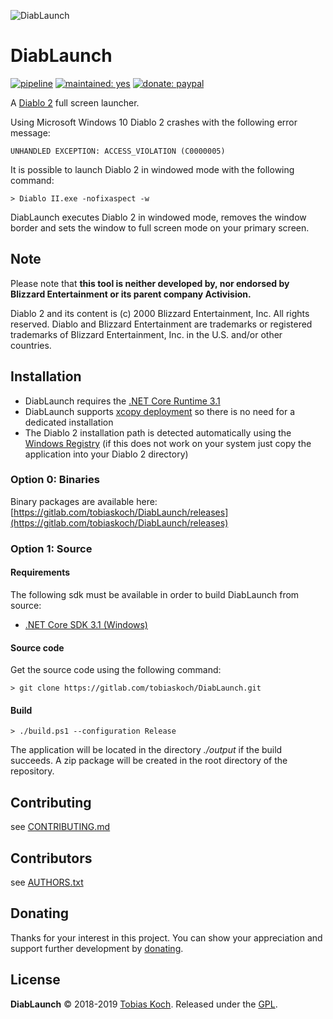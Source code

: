 ![DiabLaunch](https://gitlab.com/tobiaskoch/DiabLaunch/raw/master/img/DiabLaunch.png)

# DiabLaunch

[![pipeline](https://gitlab.com/tobiaskoch/DiabLaunch/badges/master/pipeline.svg)](https://gitlab.com/tobiaskoch/DiabLaunch/pipelines)
[![maintained: yes](https://tobiaskoch.gitlab.io/badges/maintained-yes.svg)](https://gitlab.com/tobiaskoch/DiabLaunch/commits/master)
[![donate: paypal](https://tobiaskoch.gitlab.io/badges/donate-paypal.svg)](https://www.tk-software.de/donate)

A [Diablo 2](https://www.blizzard.com/de-de/games/d2/) full screen launcher.

Using Microsoft Windows 10 Diablo 2 crashes with the following error message:

    UNHANDLED EXCEPTION: ACCESS_VIOLATION (C0000005)

It is possible to launch Diablo 2 in windowed mode with the following command:

    > Diablo II.exe -nofixaspect -w

DiabLaunch executes Diablo 2 in windowed mode, removes the window border and sets the window to full screen mode on your primary screen.

## Note
Please note that **this tool is neither developed by, nor endorsed by Blizzard Entertainment or its parent company Activision.**

Diablo 2 and its content is (c) 2000 Blizzard Entertainment, Inc. All rights reserved. Diablo and Blizzard Entertainment are trademarks or registered trademarks of Blizzard Entertainment, Inc. in the U.S. and/or other countries.

## Installation

* DiabLaunch requires the [.NET Core Runtime 3.1](https://dotnet.microsoft.com/download/dotnet-core/3.1/runtime)
* DiabLaunch supports [xcopy deployment](https://en.wikipedia.org/wiki/XCOPY_deployment) so there is no need for a dedicated installation
* The Diablo 2 installation path is detected automatically using the [Windows Registry](https://en.wikipedia.org/wiki/Windows_Registry) (if this does not work on your system just copy the application into your Diablo 2 directory)

### Option 0: Binaries
Binary packages are available here: [https://gitlab.com/tobiaskoch/DiabLaunch/releases](https://gitlab.com/tobiaskoch/DiabLaunch/releases)

### Option 1: Source
#### Requirements
The following sdk must be available in order to build DiabLaunch from source:

* [.NET Core SDK 3.1 (Windows)](https://dotnet.microsoft.com/download)

#### Source code
Get the source code using the following command:

    > git clone https://gitlab.com/tobiaskoch/DiabLaunch.git

#### Build
    > ./build.ps1 --configuration Release

The application will be located in the directory *./output* if the build succeeds. A zip package will be created in the root directory of the repository.

## Contributing
see [CONTRIBUTING.md](https://gitlab.com/tobiaskoch/DiabLaunch/blob/master/CONTRIBUTING.md)

## Contributors
see [AUTHORS.txt](https://gitlab.com/tobiaskoch/DiabLaunch/blob/master/AUTHORS.txt)

## Donating
Thanks for your interest in this project. You can show your appreciation and support further development by [donating](https://www.tk-software.de/donate).

## License
**DiabLaunch** © 2018-2019  [Tobias Koch](https://www.tk-software.de). Released under the [GPL](https://gitlab.com/tobiaskoch/DiabLaunch/blob/master/LICENSE.md).